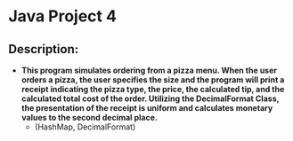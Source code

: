 <h1>Java Project 4<br/>
<h2>Description:</h2>

- <b>This program simulates ordering from a pizza menu. When the user orders a pizza, the user specifies the size and the program will print a receipt indicating the pizza type, the price, the calculated tip, and the calculated total cost of the order. Utilizing the DecimalFormat Class, the presentation of the receipt is uniform and calculates monetary values to the second decimal place.</b>
  - (HashMap, DecimalFormat)
